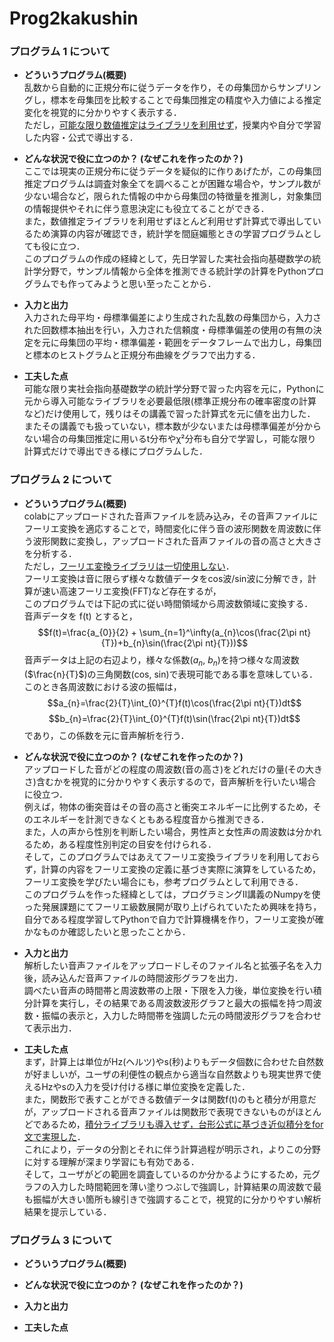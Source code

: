 # Prog2kakushin

### プログラム 1 について
- **どういうプログラム(概要)**  
乱数から自動的に正規分布に従うデータを作り，その母集団からサンプリングし，標本を母集団を比較することで母集団推定の精度や入力値による推定変化を視覚的に分かりやすく表示する．  
ただし，<ins>可能な限り数値推定はライブラリを利用せず</ins>，授業内や自分で学習した内容・公式で導出する．  

- **どんな状況で役に立つのか？ (なぜこれを作ったのか？)**  
ここでは現実の正規分布に従うデータを疑似的に作りあげたが，この母集団推定プログラムは調査対象全てを調べることが困難な場合や，サンプル数が少ない場合など，限られた情報の中から母集団の特徴量を推測し，対象集団の情報提供やそれに伴う意思決定にも役立てることができる．  
また，数値推定ライブラリを利用せずほとんど利用せず計算式で導出しているため演算の内容が確認でき，統計学を間庭媚態ときの学習プログラムとしても役に立つ．  
このプログラムの作成の経緯として，先日学習した実社会指向基礎数学の統計学分野で，サンプル情報から全体を推測できる統計学の計算をPythonプログラムでも作ってみようと思い至ったことから．  

- **入力と出力**  
入力された母平均・母標準偏差により生成された乱数の母集団から，入力された回数標本抽出を行い，入力された信頼度・母標準偏差の使用の有無の決定を元に母集団の平均・標準偏差・範囲をデータフレームで出力し，母集団と標本のヒストグラムと正規分布曲線をグラフで出力する．  

- **工夫した点**  
可能な限り実社会指向基礎数学の統計学分野で習った内容を元に，Pythonに元から導入可能なライブラリを必要最低限(標準正規分布の確率密度の計算など)だけ使用して，残りはその講義で習った計算式を元に値を出力した．  
またその講義でも扱っていない，標本数が少ないまたは母標準偏差が分からない場合の母集団推定に用いるt分布やχ²分布も自分で学習し，可能な限り計算式だけで導出できる様にプログラムした．  

### プログラム 2 について
- **どういうプログラム(概要)**  
colabにアップロードされた音声ファイルを読み込み，その音声ファイルにフーリエ変換を適応することで，時間変化に伴う音の波形関数を周波数に伴う波形関数に変換し，アップロードされた音声ファイルの音の高さと大きさを分析する．  
ただし，<ins>フーリエ変換ライブラリは一切使用しない</ins>．  
フーリエ変換は音に限らず様々な数値データをcos波/sin波に分解でき，計算が速い高速フーリエ変換(FFT)など存在するが，  
このプログラムでは下記の式に従い時間領域から周波数領域に変換する．  
音声データを f(t) とすると，
$$f(t)=\frac{a_{0}}{2} + \sum_{n=1}^\infty(a_{n}\cos(\frac{2\pi nt}{T})+b_{n}\sin(\frac{2\pi nt}{T}))$$
音声データは上記の右辺より，様々な係数($a_{n}$, $b_{n}$)を持つ様々な周波数($\frac{n}{T}$)の三角関数(cos, sin)で表現可能である事を意味している．
このとき各周波数における波の振幅は，
$$a_{n}=\frac{2}{T}\int_{0}^{T}f(t)\cos(\frac{2\pi nt}{T})dt$$
$$b_{n}=\frac{2}{T}\int_{0}^{T}f(t)\sin(\frac{2\pi nt}{T})dt$$
であり，この係数を元に音声解析を行う．

- **どんな状況で役に立つのか？ (なぜこれを作ったのか？)**  
アップロードした音がどの程度の周波数(音の高さ)をどれだけの量(その大きさ)含むかを視覚的に分かりやすく表示するので，音声解析を行いたい場合に役立つ．  
例えば，物体の衝突音はその音の高さと衝突エネルギーに比例するため，そのエネルギーを計測できなくともある程度音から推測できる．  
また，人の声から性別を判断したい場合，男性声と女性声の周波数は分かれるため，ある程度性別判定の目安を付けられる．  
そして，このプログラムではあえてフーリエ変換ライブラリを利用しておらず，計算の内容をフーリエ変換の定義に基づき実際に演算をしているため，フーリエ変換を学びたい場合にも，参考プログラムとして利用できる．  
このプログラムを作った経緯としては，プログラミングⅡ講義のNumpyを使った発展課題にてフーリエ級数展開が取り上げられていたため興味を持ち，自分である程度学習してPythonで自力で計算機構を作り，フーリエ変換が確かなものか確認したいと思ったことから．  

- **入力と出力**  
解析したい音声ファイルをアップロードしそのファイル名と拡張子名を入力後，読み込んだ音声ファイルの時間波形グラフを出力．  
調べたい音声の時間帯と周波数帯の上限・下限を入力後，単位変換を行い積分計算を実行し，その結果である周波数波形グラフと最大の振幅を持つ周波数・振幅の表示と，入力した時間帯を強調した元の時間波形グラフを合わせて表示出力．  

- **工夫した点**  
まず，計算上は単位がHz(ヘルツ)やs(秒)よりもデータ個数に合わせた自然数が好ましいが，ユーザの利便性の観点から適当な自然数よりも現実世界で使えるHzやsの入力を受け付ける様に単位変換を定義した．  
また，関数形で表すことができる数値データは関数f(t)のもと積分が用意だが，アップロードされる音声ファイルは関数形で表現できないものがほとんどであるため，<ins>積分ライブラリも導入せず，台形公式に基づき近似積分をfor文で実現した</ins>．  
これにより，データの分割とそれに伴う計算過程が明示され，よりこの分野に対する理解が深まり学習にも有効である．  
そして，ユーザがどの範囲を調査しているのか分かるようにするため，元グラフの入力した時間範囲を薄い塗りつぶしで強調し，計算結果の周波数で最も振幅が大きい箇所も線引きで強調することで，視覚的に分かりやすい解析結果を提示している．  

### プログラム 3 について
- **どういうプログラム(概要)**

- **どんな状況で役に立つのか？ (なぜこれを作ったのか？)**

- **入力と出力**

- **工夫した点**
